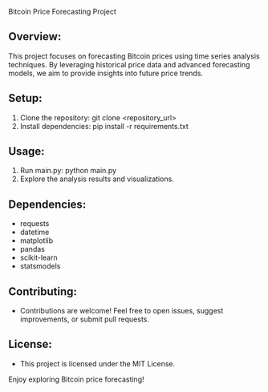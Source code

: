 Bitcoin Price Forecasting Project

Overview:
---------
This project focuses on forecasting Bitcoin prices using time series analysis 
techniques. By leveraging historical price data and advanced forecasting models, 
we aim to provide insights into future price trends.

Setup:
------
1. Clone the repository: git clone <repository_url>
2. Install dependencies: pip install -r requirements.txt

Usage:
-------
1. Run main.py: python main.py
2. Explore the analysis results and visualizations.

Dependencies:
--------------
- requests
- datetime
- matplotlib
- pandas
- scikit-learn
- statsmodels

Contributing:
--------------
- Contributions are welcome! Feel free to open issues, suggest improvements, or 
  submit pull requests.

License:
---------
- This project is licensed under the MIT License.

Enjoy exploring Bitcoin price forecasting!
